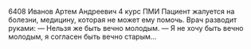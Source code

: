 6408 Иванов Артем Андреевич 4 курс ПМИ
Пациент жалуется на болезни, медицину, которая не может ему помочь. Врач разводит руками:
— Нельзя же быть вечно молодым.
— Я не хочу быть вечно молодым, я согласен быть вечно старым…